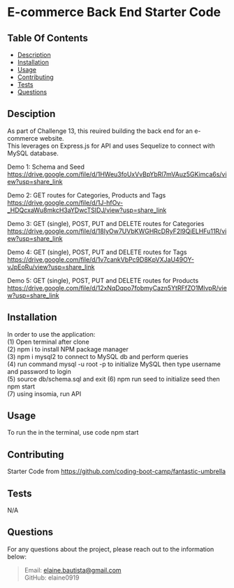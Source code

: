 # E-commerce Back End Starter Code

## Table Of Contents

  * [Description](#description)
  * [Installation](#installation)
  * [Usage](#usage)
  * [Contributing](#credits)
  * [Tests](#test)
  * [Questions](#questions)
   
  ## Desciption

  As part of Challenge 13, this reuired building the back end for an e-commerce website. <br>
  This leverages on Express.js for API and uses Sequelize to connect with MySQL database.

  Demo 1: Schema and Seed <br>
    https://drive.google.com/file/d/1HWeu3foUxVvBpYbRl7mVAuz5GKimca6s/view?usp=share_link

  Demo 2: GET routes for Categories, Products and Tags <br>
    https://drive.google.com/file/d/1J-hfOv-_HDQcxaWu8mkcH3aYDwcTSIDJ/view?usp=share_link

  Demo 3: GET (single), POST, PUT and DELETE routes for Categories <br>
    https://drive.google.com/file/d/18IyOw7UVbKWGHRcDRyF2l9QiELHFu11R/view?usp=share_link

  Demo 4: GET (single), POST, PUT and DELETE routes for Tags <br>
    https://drive.google.com/file/d/1v7cankVbPc9D8KpVXJaU49OY-vJpEoRu/view?usp=share_link

  Demo 5: GET (single), POST, PUT and DELETE routes for Products <br>
    https://drive.google.com/file/d/12xNqDqpo7fobmyCazn5YtRFfZO1MlvpR/view?usp=share_link

  ## Installation

  In order to use the application: <br>
  (1) Open terminal after clone <br>
  (2) npm i to install NPM package manager <br>
  (3) npm i mysql2 to connect to MySQL db and perform queries <br>
  (4) run command mysql -u root -p to initialize MySQL then type username and password to login <br>
  (5) source db/schema.sql and exit
  (6) npm run seed to initialize seed then npm start<br>
  (7) using insomia, run API <br>

  ## Usage

  To run the in the terminal, use code npm start

  ## Contributing

  Starter Code from https://github.com/coding-boot-camp/fantastic-umbrella

  ## Tests

  N/A

  ## Questions

  For any questions about the project, please reach out to the information below:
  > Email: elaine.bautista@gmail.com <br>
  > GitHub: elaine0919

